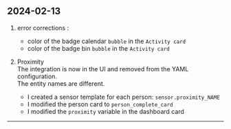 ## 2024-02-13

1. error corrections :   
    - color of the badge calendar `bubble` in the `Activity card`  
    - color of the badge bin `bubble` in the `Activity card`  

2. Proximity  
The integration is now in the UI and removed from the YAML configuration.  
The entity names are different.  
    - I created a sensor template for each person: `sensor.proximity_NAME`  
    - I modified the person card to `person_complete_card` 
    - I modified the `proximity` variable in the dashboard card   

---